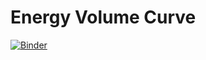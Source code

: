 # Energy Volume Curve 
[![Binder](https://mybinder.org/badge_logo.svg)](https://mybinder.org/v2/gh/pyiron-dev/pyironflow-atomistics/HEAD)
